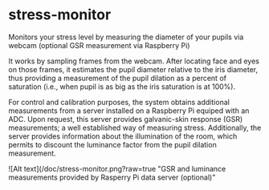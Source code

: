 # stress-monitor
Monitors your stress level by measuring the diameter of your pupils via webcam (optional GSR measurement via Raspberry Pi)

It works by sampling frames from the webcam. After locating face and eyes on those frames, it estimates the pupil diameter relative to the iris diameter, thus providing a measurement of the pupil dilation as a percent of saturation (i.e., when pupil is as big as the iris saturation is at 100%).

For control and calibration purposes, the system obtains additional measurements from a server installed on a Raspberry Pi equiped with an ADC. Upon request, this server provides galvanic-skin response (GSR) measurements; a well established way of measuring stress. Additionally, the server provides information about the illumination of the room, which permits to discount the luminance factor from the pupil dilation measurement.

![Alt text](/doc/stress-monitor.png?raw=true "GSR and luminance measurements provided by Rasperry Pi data server (optional)"